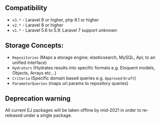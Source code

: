
## Compatibility

 - `v3.*` - Laravel 8 or higher, php 8.1 or higher
 - `v2.*` - Laravel 8 or higher
 - `v1.*` - Laravel 5.6 to 5.9. Laravel 7 support unknown

## Storage Concepts:

- `Repositories` (Maps a storage engine; elasticsearch, MySQL, Api; to an unified interface)
- `Hydrators` (Hydrates results into specific formats e.g. Eloquent models, Objects, Arrays etc...)
- `Criteria` (Specific domain based queries e.g. `Approved` `Draft`)
- `ParameterQueries` (maps url params to repository queries)

## Deprecation warning

All current EJ packages will be taken offline by mid-2021 in order to re-released under a single package.
